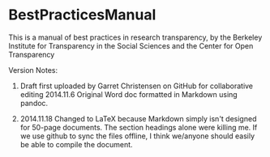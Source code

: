 BestPracticesManual
===================

This is a manual of best practices in research transparency, by the Berkeley Institute for Transparency in the Social Sciences and the Center for Open Transparency

Version Notes:

1. Draft first uploaded by Garret Christensen on GitHub for collaborative editing 2014.11.6
Original Word doc formatted in Markdown using pandoc.

2. 2014.11.18 Changed to LaTeX because Markdown simply isn't designed for 50-page documents. The section headings alone were killing me. If we use github to sync the files offline, I think we/anyone should easily be able to compile the document.

